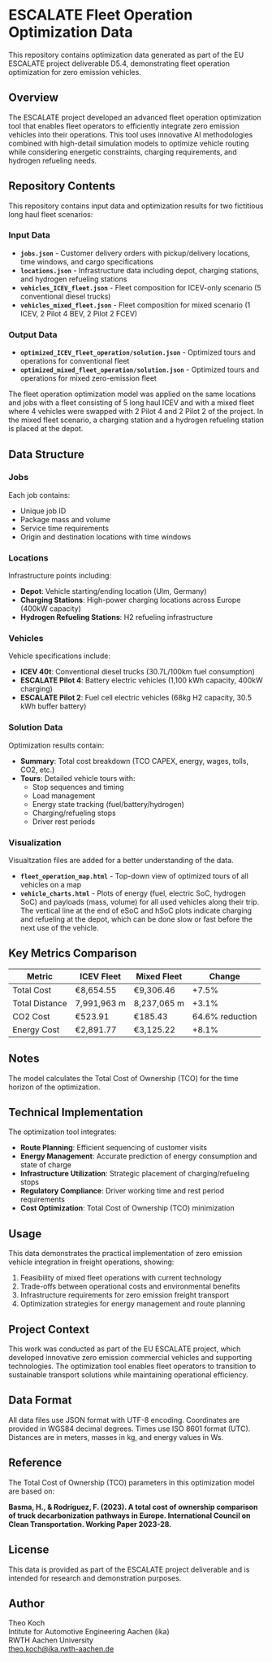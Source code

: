 # ESCALATE Fleet Operation Optimization Data

This repository contains optimization data generated as part of the EU ESCALATE project deliverable D5.4, demonstrating fleet operation optimization for zero emission vehicles.

## Overview

The ESCALATE project developed an advanced fleet operation optimization tool that enables fleet operators to efficiently integrate zero emission vehicles into their operations. This tool uses innovative AI methodologies combined with high-detail simulation models to optimize vehicle routing while considering energetic constraints, charging requirements, and hydrogen refueling needs.

## Repository Contents

This repository contains input data and optimization results for two fictitious long haul fleet scenarios:

### Input Data
- **`jobs.json`** - Customer delivery orders with pickup/delivery locations, time windows, and cargo specifications
- **`locations.json`** - Infrastructure data including depot, charging stations, and hydrogen refueling stations
- **`vehicles_ICEV_fleet.json`** - Fleet composition for ICEV-only scenario (5 conventional diesel trucks)
- **`vehicles_mixed_fleet.json`** - Fleet composition for mixed scenario (1 ICEV, 2 Pilot 4 BEV, 2 Pilot 2 FCEV)

### Output Data
- **`optimized_ICEV_fleet_operation/solution.json`** - Optimized tours and operations for conventional fleet
- **`optimized_mixed_fleet_operation/solution.json`** - Optimized tours and operations for mixed zero-emission fleet

The fleet operation optimization model was applied on the same locations and jobs with a fleet consisting of 5 long haul ICEV and with a mixed fleet where 4 vehicles were swapped with 2 Pilot 4 and 2 Pilot 2 of the project. In the mixed fleet scenario, a charging station and a hydrogen refueling station is placed at the depot.

## Data Structure

### Jobs
Each job contains:
- Unique job ID
- Package mass and volume
- Service time requirements
- Origin and destination locations with time windows

### Locations
Infrastructure points including:
- **Depot**: Vehicle starting/ending location (Ulm, Germany)
- **Charging Stations**: High-power charging locations across Europe (400kW capacity)
- **Hydrogen Refueling Stations**: H2 refueling infrastructure

### Vehicles
Vehicle specifications include:
- **ICEV 40t**: Conventional diesel trucks (30.7L/100km fuel consumption)
- **ESCALATE Pilot 4**: Battery electric vehicles (1,100 kWh capacity, 400kW charging)
- **ESCALATE Pilot 2**: Fuel cell electric vehicles (68kg H2 capacity, 30.5 kWh buffer battery)

### Solution Data
Optimization results contain:
- **Summary**: Total cost breakdown (TCO CAPEX, energy, wages, tolls, CO2, etc.)
- **Tours**: Detailed vehicle tours with:
  - Stop sequences and timing
  - Load management
  - Energy state tracking (fuel/battery/hydrogen)
  - Charging/refueling stops
  - Driver rest periods


### Visualization
Visualtzation files are added for a better understanding of the data.
- **`fleet_operation_map.html`** - Top-down view of optimized tours of all vehicles on a map
- **`vehicle_charts.html`** - Plots of energy (fuel, electric SoC, hydrogen SoC) and payloads (mass, volume) for all used vehicles along their trip. The vertical line at the end of eSoC and hSoC plots indicate charging and refueling at the depot, which can be done slow or fast before the next use of the vehicle.

## Key Metrics Comparison

| Metric | ICEV Fleet | Mixed Fleet | Change |
|--------|------------|-------------|-------------|
| Total Cost | €8,654.55 | €9,306.46 | +7.5% |
| Total Distance | 7,991,963 m | 8,237,065 m | +3.1% |
| CO2 Cost | €523.91 | €185.43 | 64.6% reduction |
| Energy Cost | €2,891.77 | €3,125.22 | +8.1% |

## Notes

The model calculates the Total Cost of Ownership (TCO) for the time horizon of the optimization.

## Technical Implementation

The optimization tool integrates:
- **Route Planning**: Efficient sequencing of customer visits
- **Energy Management**: Accurate prediction of energy consumption and state of charge
- **Infrastructure Utilization**: Strategic placement of charging/refueling stops
- **Regulatory Compliance**: Driver working time and rest period requirements
- **Cost Optimization**: Total Cost of Ownership (TCO) minimization

## Usage

This data demonstrates the practical implementation of zero emission vehicle integration in freight operations, showing:
1. Feasibility of mixed fleet operations with current technology
2. Trade-offs between operational costs and environmental benefits
3. Infrastructure requirements for zero emission freight transport
4. Optimization strategies for energy management and route planning

## Project Context

This work was conducted as part of the EU ESCALATE project, which developed innovative zero emission commercial vehicles and supporting technologies. The optimization tool enables fleet operators to transition to sustainable transport solutions while maintaining operational efficiency.

## Data Format

All data files use JSON format with UTF-8 encoding. Coordinates are provided in WGS84 decimal degrees. Times use ISO 8601 format (UTC). Distances are in meters, masses in kg, and energy values in Ws.

## Reference

The Total Cost of Ownership (TCO) parameters in this optimization model are based on:

**Basma, H., & Rodríguez, F. (2023). A total cost of ownership comparison of truck decarbonization pathways in Europe. International Council on Clean Transportation. Working Paper 2023-28.**

## License

This data is provided as part of the ESCALATE project deliverable and is intended for research and demonstration purposes.

## Author

Theo Koch  
Intitute for Automotive Engineering Aachen (ika)  
RWTH Aachen University  
theo.koch@ika.rwth-aachen.de 
